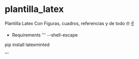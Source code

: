 # plantilla_latex
Plantilla Latex Con Figuras, cuadros, referencias y de todo 🤓 ☝
- Requirements
'''
--shell-escape

pip install latexminted

'''
